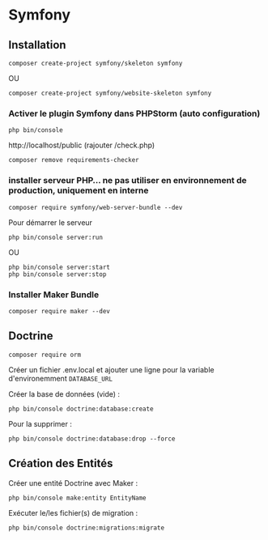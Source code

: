 # Symfony

## Installation

```shell
composer create-project symfony/skeleton symfony
```

OU

```shell
composer create-project symfony/website-skeleton symfony
```

### Activer le plugin Symfony dans PHPStorm (auto configuration)

``` shell
php bin/console 
```

http://localhost/public (rajouter /check.php)

```shell 
composer remove requirements-checker 
```

### installer serveur PHP… ne pas utiliser en environnement de production, uniquement en interne

```shell
composer require symfony/web-server-bundle --dev
```

Pour démarrer le serveur

```shell
php bin/console server:run
```

OU

```shell
php bin/console server:start
php bin/console server:stop
```

### Installer Maker Bundle

```shell
composer require maker --dev
```
##

## Doctrine

```shell
composer require orm
```

Créer un fichier .env.local et ajouter une ligne pour la variable d'environemment `DATABASE_URL`

Créer la base de données (vide) :

```shell
php bin/console doctrine:database:create
```

Pour la supprimer :

```shell
php bin/console doctrine:database:drop --force
```

## Création des Entités


Créer une entité Doctrine avec Maker :

```shell
php bin/console make:entity EntityName
```

Exécuter le/les fichier(s) de migration :

```shell
php bin/console doctrine:migrations:migrate
```